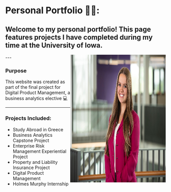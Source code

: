 # Personal Portfolio 👩‍🎓:

## Welcome to my personal portfolio! This page features projects I have completed during my time at the University of Iowa. 

<img src="https://raw.githubusercontent.com/baileylamm/Portfolio/main/Headshot.JPG" alt="Professional Headshot" width="300" height="400" align = "right">
---  

### Purpose
This website was created as part of the final project for Digital Product Management, a business analytics elective :computer:

---

### Projects Included: 
- Study Abroad in Greece  
- Business Analytics Capstone Project 
- Enterprise Risk Management Experiential Project 
- Property and Liability Insurance Project  
- Digital Product Management  
- Holmes Murphy Internship  

